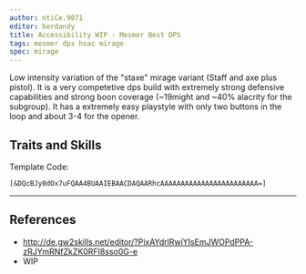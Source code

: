 ```yaml
---
author: ntiCe.9071
editor: berdandy
title: Accessibility WIP - Mesmer Best DPS
tags: mesmer dps hsac mirage
spec: mirage
---
```


Low intensity variation of the "staxe" mirage variant (Staff and axe plus pistol). It is a very competetive dps build with extremely strong defensive capabilities and strong boon coverage (~19might and ~40% alacrity for the subgroup). It has a extremely easy playstyle with only two buttons in the loop and about 3-4 for the opener. 

## Traits and Skills

Template Code:

`[&DQcBJy0dOx7uFQAA4BUAAIEBAACDAQAARhcAAAAAAAAAAAAAAAAAAAAAAAA=]`

---

<div
  data-armory-embed='skills'
  data-armory-ids='40200,41065,10232,10234,45449'
>
</div>
<div
  data-armory-embed='specializations'
  data-armory-ids='1,45,59'
  data-armory-1-traits='700,1889,1950'
  data-armory-45-traits='670,669,671'
  data-armory-59-traits='2082,2098,2070'
>
</div>
<script async src='https://unpkg.com/armory-embeds@^0.x.x/armory-embeds.js'></script>



## References

- http://de.gw2skills.net/editor/?PixAYdrlRwiYIsEmJWOPdPPA-zRJYmRNfZkZK0RFI8sso0G-e
- WIP
